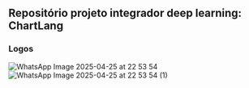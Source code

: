## Repositório projeto integrador deep learning: ChartLang

### Logos

![WhatsApp Image 2025-04-25 at 22 53 54](https://github.com/user-attachments/assets/a9499582-7296-4f13-bd3c-e68c560d66c4)
![WhatsApp Image 2025-04-25 at 22 53 54 (1)](https://github.com/user-attachments/assets/9e328b43-4edd-4a37-9bba-a8d2874a7f2c)
